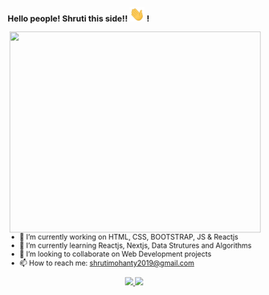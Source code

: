 ### Hello people! Shruti this side!! <img src="https://raw.githubusercontent.com/ABSphreak/ABSphreak/master/gifs/Hi.gif" width="30px"> ! 

<img align="right" src="https://media.istockphoto.com/vectors/working-at-home-vector-flat-style-illustration-online-career-space-vector-id1241710244?k=20&m=1241710244&s=612x612&w=0&h=RqGpgs6pK0cC7C-P70rgtf0iPFaQLTfa0X3eNJiYRCs=" width="500" height="400">

- 🔭 I’m currently working on HTML, CSS, BOOTSTRAP, JS & Reactjs
- 🌱 I’m currently learning Reactjs, Nextjs, Data Strutures and Algorithms
- 👯 I’m looking to collaborate on Web Development projects
- 📫 How to reach me: shrutimohanty2019@gmail.com 

<p align="center">
<a href="https://github.com/shruti0419">
  <img height="160em" src="https://github-readme-stats.vercel.app/api?username=shruti0419&show_icons=true&theme=dark&include_all_commits=true&count_private=true"/>
  <img height="160em" src="https://github-readme-streak-stats.herokuapp.com/?user=shruti0419&theme=dark"/>
</a>
</p>

